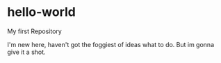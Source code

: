 # hello-world
My first Repository 

I'm new here, haven't got the foggiest of ideas what to do. But im gonna give it a shot. 
